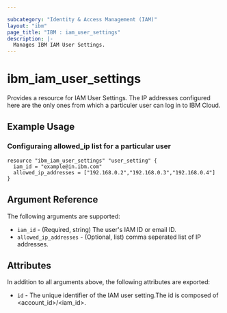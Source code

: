 ```yaml
---

subcategory: "Identity & Access Management (IAM)"
layout: "ibm"
page_title: "IBM : iam_user_settings"
description: |-
  Manages IBM IAM User Settings.
---
```


# ibm\_iam_user_settings

Provides a resource for IAM User Settings. The IP addresses configured here are the only ones from which a particuler user can log in to IBM Cloud.

## Example Usage

### Configuraing allowed_ip list for a particular user

```hcl
resource "ibm_iam_user_settings" "user_setting" {
  iam_id = "example@in.ibm.com"
  allowed_ip_addresses = ["192.168.0.2","192.168.0.3","192.168.0.4"]
}

```

## Argument Reference

The following arguments are supported:

* `iam_id` - (Required, string) The user's IAM ID or email ID. 
* `allowed_ip_addresses` - (Optional, list) comma seperated list of IP addresses.

## Attributes

In addition to all arguments above, the following attributes are exported:

* `id` - The unique identifier of the IAM user setting.The id is composed of \<account_id\>/\<iam_id\>.
